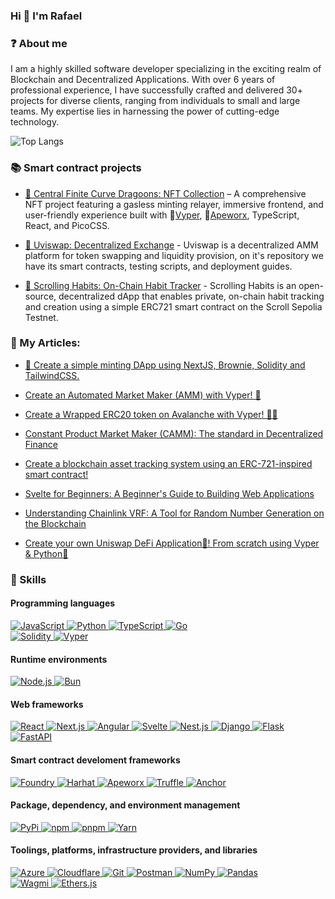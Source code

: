 ### Hi 👋 I'm Rafael

### ❓ About me

I am a highly skilled software developer specializing in the exciting realm of Blockchain and Decentralized Applications. With over 6 years of professional experience, I have successfully crafted and delivered 30+ projects for diverse clients, ranging from individuals to small and large teams. My expertise lies in harnessing the power of cutting-edge technology.

![Top Langs](https://github-readme-stats.vercel.app/api/top-langs/?username=rafael-abuawad&layout=compact&langs_count=8&theme=tokyonight)

### 📚 Smart contract projects
  - [🐉 Central Finite Curve Dragoons: NFT Collection](https://github.com/rafael-abuawad/central-finite-curve-dragoons) – A comprehensive NFT project featuring a gasless minting relayer, immersive frontend, and user-friendly experience built with 🐍[Vyper](https://github.com/vyperlang/vyper), 🦍[Apeworx](https://apeworx.io/), TypeScript, React, and PicoCSS.

  - [🦄 Uviswap: Decentralized Exchange](https://github.com/rafael-abuawad/uviswap) - Uviswap is a decentralized AMM platform for token swapping and liquidity provision, on it's repository we have its smart contracts, testing scripts, and deployment guides.

  - [📜 Scrolling Habits: On-Chain Habit Tracker](https://github.com/rafael-abuawad/scrolling-habits) - Scrolling Habits is an open-source, decentralized dApp that enables private, on-chain habit tracking and creation using a simple ERC721 smart contract on the Scroll Sepolia Testnet.

### 📝 My Articles:
  - [🍱 Create a simple minting DApp using NextJS, Brownie, Solidity and TailwindCSS.](https://dev.to/rabuawad/create-a-simple-minting-dapp-using-nextjs-brownie-solidity-and-tailwindcss-29g9)

  - [Create an Automated Market Maker (AMM) with Vyper! 🐍](https://dev.to/rabuawad/create-an-automated-market-maker-amm-on-avalanche-with-vyper-hke)

  - [Create a Wrapped ERC20 token on Avalanche with Vyper! 🐍👛 ](https://dev.to/rabuawad/create-a-wrapped-erc20-token-on-avalanche-with-vyper-1827)

  - [Constant Product Market Maker (CAMM): The standard in Decentralized Finance ](https://dev.to/rabuawad/constant-product-market-maker-cpmm-the-standard-in-decentralized-finance-2e2k)

  - [Create a blockchain asset tracking system using an ERC-721-inspired smart contract!](https://dev.to/rabuawad/create-a-blockchain-asset-tracking-system-using-an-erc-721-inspired-smart-contract-3j5a)

  - [Svelte for Beginners: A Beginner's Guide to Building Web Applications](https://dev.to/rabuawad/svelte-for-beginners-a-beginners-guide-to-building-web-applications-3o5j)

  - [Understanding Chainlink VRF: A Tool for Random Number Generation on the Blockchain ](https://dev.to/rabuawad/understanding-chainlink-vrf-a-tool-for-random-number-generation-on-the-blockchain-a58)

  - [Create your own Uniswap DeFi Application🦄! From scratch using Vyper & Python🐍](https://dev.to/rabuawad/create-your-own-uniswap-defi-application-from-scratch-using-vyper-python-3i9h)


### 🌌 Skills

#### Programming languages

<p>
    <a href="https://developer.mozilla.org/en-US/docs/Web/JavaScript" target="_blank">
        <img alt="JavaScript" src="https://img.shields.io/badge/JavaScript-323330?style=for-the-badge&logo=javascript&logoColor=F7DF1E">
    </a>
    <a href="https://python.org" target="_blank">
        <img alt="Python" src="https://img.shields.io/badge/Python-3776AB?style=for-the-badge&logo=python&logoColor=white">
    </a>
    <a href="https://typescriptlang.org" target="_blank">
        <img alt="TypeScript"src="https://img.shields.io/badge/TypeScript-007ACC?style=for-the-badge&logo=typescript&logoColor=white">
    </a>
    <a href="https://go.dev/" target="_blank">
        <img alt="Go" src="https://img.shields.io/badge/Go-00ADD8?style=for-the-badge&logo=go&logoColor=white">
    </a>
    <br>
    <a href="https://docs.soliditylang.org" target="_blank">
        <img alt="Solidity" src="https://img.shields.io/badge/Solidity-e6e6e6?style=for-the-badge&logo=solidity&logoColor=black">
    </a>
    <a href="https://vyperlang.org/" target="_blank">
        <img alt="Vyper" src="https://img.shields.io/badge/Vyper-9f4cf2?style=for-the-badge&logo=ethereum&logoColor=white">
    </a>
</p>


#### Runtime environments
<p>
    <a href="https://nodejs.org" target="_blank">
        <img alt="Node.js" src="https://img.shields.io/badge/Node.js-43853D?style=for-the-badge&logo=node.js&logoColor=white">
    </a>
    <a href="https://bun.sh" target="_blank">
        <img alt="Bun" src="https://img.shields.io/badge/Bun-000000?style=for-the-badge&logo=bun&logoColor=white">
    </a>
</p>

#### Web frameworks

<p>
    <a href="https://react.dev" target="_blank">
        <img alt="React" src="https://img.shields.io/badge/React-000000?style=for-the-badge&logo=react&logoColor=white">
    </a>
    <a href="https://nextjs.org" target="_blank">
        <img alt="Next.js" src="https://img.shields.io/badge/next.js-000000?style=for-the-badge&logo=next.js&logoColor=white">
    </a>
    <a href="https://angular.dev" target="_blank">
        <img alt="Angular" src="https://img.shields.io/badge/Angular-DD0031?style=for-the-badge&logo=angular&logoColor=white"/>
    </a>
    <a href="https://svelte.dev" target="_blank">
        <img alt="Svelte" src="https://img.shields.io/badge/Svelte-FF3E00?style=for-the-badge&logo=svelte&logoColor=white"/>
    </a>
    <a href="https://nestjs.com/" target="_blank">
        <img alt="Nest.js" src="https://img.shields.io/badge/nestjs-E0234E?style=for-the-badge&logo=nestjs&logoColor=white">
    </a>
    <a href="https://djangoproject.com" target="_blank">
        <img alt="Django" src="https://img.shields.io/badge/Django-092E20?style=for-the-badge&logo=django&logoColor=white">
    </a>
    <a href="https://flask.palletsprojects.com/en/3.0.x/" target="_blank">
        <img alt="Flask" src="https://img.shields.io/badge/Flask-000000?style=for-the-badge&logo=flask&logoColor=white">
    </a>
    <a href="https://fastapi.tiangolo.com/" target="_blank">
        <img alt="FastAPI" src="https://img.shields.io/badge/fast api-009688?style=for-the-badge&logo=python&logoColor=white">
    </a>
</p>

#### Smart contract develoment frameworks

<p>
    <a href="https://github.com/foundry-rs/foundry" target="_blank">
        <img alt="Foundry" src="https://img.shields.io/badge/Foundry-000000?style=for-the-badge&logo=solidity&logoColor=white">
    </a>
    <a href="https://hardhat.org/" target="_blank">
        <img alt="Harhat" src="https://img.shields.io/badge/hardhat-F7DF1E?style=for-the-badge&logo=solidity&logoColor=black">
    </a>
    <a href="https://apeworx.io/" target="_blank">
        <img alt="Apeworx" src="https://img.shields.io/badge/Apeworx-9f4cf2?style=for-the-badge&logo=python&logoColor=white">
    </a>
    <a href="https://archive.trufflesuite.com/" target="_blank">
        <img alt="Truffle" src="https://img.shields.io/badge/Truffle-000000?style=for-the-badge&logo=solidity&logoColor=white">
    </a>
    <a href="https://anchor-lang.com/" target="_blank">
        <img alt="Anchor" src="https://img.shields.io/badge/Solana-9945FF?style=for-the-badge&logo=solana&logoColor=white">
    </a>

</p>

#### Package, dependency, and environment management

<p>
    <a href="https://pypi.org/" target="_blank">
        <img alt="PyPi" src="https://img.shields.io/badge/pypi-3775A9?&style=for-the-badge&logo=pypi&logoColor=white">
    </a>
    <a href="https://npmjs.com" target="_blank">
        <img alt="npm" src="https://img.shields.io/badge/npm-CB3837?style=for-the-badge&logo=npm&logoColor=white">
    </a>
    <a href="https://pnpm.io" target="_blank">
        <img alt="pnpm" src="https://img.shields.io/badge/pnpm-%234a4a4a?style=for-the-badge&logo=pnpm&logoColor=f69220">
    </a>
    <a href="https://yarnpkg.com" target="_blank">
        <img alt="Yarn" src="https://img.shields.io/badge/Yarn-2C8EBB?style=for-the-badge&logo=yarn&logoColor=white">
    </a>
</p>

#### Toolings, platforms, infrastructure providers, and libraries

<p>
    <a href="https://azure.microsoft.com/en-us" target="_blank">
        <img alt="Azure" src="https://img.shields.io/badge/Azure-512BD4?style=for-the-badge&logo=blazor&logoColor=white">
    </a>
    <a href="https://cloudflare.com" target="_blank">
        <img alt="Cloudflare" src="https://img.shields.io/badge/Cloudflare-F38020?style=for-the-badge&logo=Cloudflare&logoColor=white">
    </a>
    <a href="https://git-scm.com" target="_blank">
        <img alt="Git" src="https://img.shields.io/badge/Git-F05032?style=for-the-badge&logo=git&logoColor=white">
    </a>
    <a href="https://postman.com" target="_blank">
        <img alt="Postman" src="https://img.shields.io/badge/Postman-FF6C37?style=for-the-badge&logo=Postman&logoColor=white">
    </a>
    <a href="https://numpy.org" target="_blank">
        <img alt="NumPy" src="https://img.shields.io/badge/Numpy-777BB4?style=for-the-badge&logo=numpy&logoColor=white">
    </a>
    <a href="https://pandas.pydata.org/" target="_blank">
        <img alt="Pandas" src="https://img.shields.io/badge/Pandas-150458?style=for-the-badge&logo=pandas&logoColor=white">
    </a>
    <br>
    <a href="https://wagmi.sh/" target="_blank">
        <img alt="Wagmi" src="https://img.shields.io/badge/Wagmi-000000?style=for-the-badge&logo=wagmi&logoColor=white">
    </a>
    <a href="https://pandas.pydata.org/" target="_blank">
        <img alt="Ethers.js" src="https://img.shields.io/badge/Ethers.js-2535A0?style=for-the-badge&logo=ethers&logoColor=white">
    </a>
</p>
